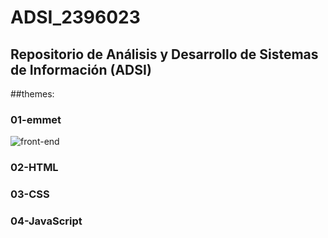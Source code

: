 # ADSI_2396023

## Repositorio de Análisis y Desarrollo de Sistemas de Información (ADSI)

##themes:

### 01-emmet

![front-end](https://www.datocms-assets.com/14946/1590690720-frontend-and-backend-frameworks.png)

### 02-HTML

### 03-CSS

### 04-JavaScript
